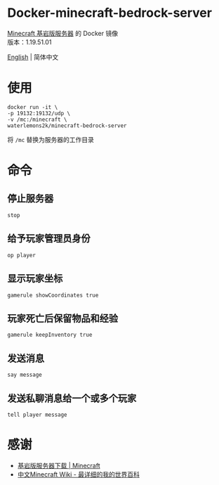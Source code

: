 # Docker-minecraft-bedrock-server
[Minecraft 基岩版服务器](https://www.minecraft.net/zh-hans/download/server/bedrock) 的 Docker 镜像  
版本：1.19.51.01

[English](README.md) | 简体中文
# 使用
```
docker run -it \
-p 19132:19132/udp \
-v /mc:/minecraft \
waterlemons2k/minecraft-bedrock-server
```
将 `/mc` 替换为服务器的工作目录
# 命令
## 停止服务器
```
stop
```
## 给予玩家管理员身份
```
op player
```
## 显示玩家坐标
```
gamerule showCoordinates true
```
## 玩家死亡后保留物品和经验
```
gamerule keepInventory true
```
## 发送消息
```
say message
```
## 发送私聊消息给一个或多个玩家
```
tell player message
```
# 感谢
- [基岩版服务器下载 | Minecraft](https://www.minecraft.net/zh-hans/download/server/bedrock)
- [中文Minecraft Wiki - 最详细的我的世界百科](https://minecraft.fandom.com/zh)